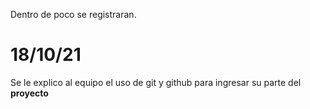 Dentro de poco se registraran.
# 18/10/21
Se le explico al equipo el uso de git y github para ingresar su parte del **proyecto**